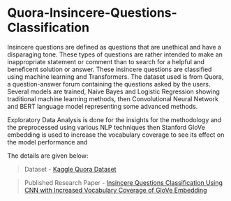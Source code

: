# Quora-Insincere-Questions-Classification
Insincere questions are defined as questions that are unethical and have a disparaging tone. These types of questions are rather intended to make an inappropriate statement or comment than to search for a helpful and beneficent solution or answer. These insincere questions are classified using machine learning and  Transformers. The dataset used is from Quora, a question-answer forum containing the questions asked by the users. Several models are trained, Naive Bayes and Logistic Regression showing traditional machine learning methods, then Convolutional Neural Network and BERT language model representing some advanced methods.

Exploratory Data Analysis is done for the insights for the methodology and the preprocessed using various NLP techniques then Stanford GloVe embedding is used to increase the vocabulary coverage to see its effect on the model performance and 

The details are given below:
> Dataset - [Kaggle Quora Dataset](https://www.kaggle.com/c/quora-insincere-questions-classification/data) <br />

> Published Research Paper - [Insincere Questions Classification Using CNN with Increased Vocabulary Coverage of GloVe Embedding](https://link.springer.com/article/10.1007/s40031-023-00858-3)
